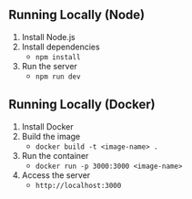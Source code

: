 ## Running Locally (Node)

1. Install Node.js
2. Install dependencies
    - `npm install`
3. Run the server
    - `npm run dev`

## Running Locally (Docker)

1. Install Docker
2. Build the image
    - `docker build -t <image-name> .`
3. Run the container
    - `docker run -p 3000:3000 <image-name>`
4. Access the server
    - `http://localhost:3000`
